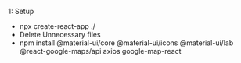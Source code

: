 1: Setup
- npx create-react-app ./
- Delete Unnecessary files
- npm install @material-ui/core @material-ui/icons @material-ui/lab @react-google-maps/api axios google-map-react